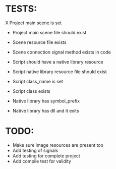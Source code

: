 



# TESTS:

X Project main scene is set
* Project main scene file should exist

* Scene resource file exists
* Scene connection signal method exists in code

* Script should have a native library resource
* Script native library resource file should exist
* Script class_name is set
* Script class exists

* Native library has symbol_prefix
* Native library has dll and it exits




# TODO:


* Make sure image resources are present too
* Add testing of signals
* Add testing for complete project
* Add compile test for validity
